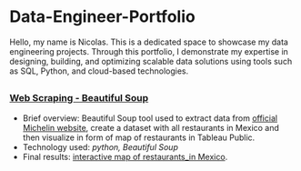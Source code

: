 # Data-Engineer-Portfolio
Hello, my name is Nicolas. This is a dedicated space to showcase my data engineering projects. Through this portfolio, I demonstrate my expertise in designing, building, and optimizing scalable data solutions using tools such as SQL, Python, and cloud-based technologies.
##

### [Web Scraping - Beautiful Soup](https://github.com/NicolasAmez/Web_Scrapping)
- Brief overview:   Beautiful Soup tool used to extract data from [official Michelin website](https://guide.michelin.com/en/mx/restaurants/page/1), create a dataset with all restaurants in Mexico and then visualize in form of map of restaurants in Tableau Public.
- Technology used: *python, Beautiful Soup*
- Final results: [interactive map of restaurants_in Mexico](https://public.tableau.com/app/profile/nicolas.amezcua/viz/MichelinGuideinMexico/Dashboard1).
